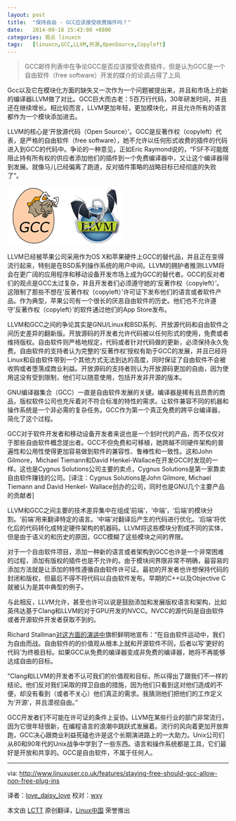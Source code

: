 ```yaml
---
layout: post
title:	"保持自由 - GCC应该接受收费插件吗？"
date:	2014-09-18 15:43:00 +0800 
categories:	观点 linuxcn 
tags:	[linuxcn,GCC,LLVM,开源,OpenSource,Copyleft]
---
```




> 
> GCC邮件列表中在争论GCC是否应该接受收费插件，但是认为GCC是一个自由软件（free software）开发的媒介的论调占得了上风
> 
> 
> 


Gcc以及它在模块化方面的缺失又一次作为一个问题被提出来，并且和市场上的新的编译器LLVM做了对比。GCC巨大而古老：5百万行代码，30年研发时间，并且还在继续增长。相比较而言，LLVM更加年轻，更加模块化，并且允许所有的语言都作为一个模块添加进去。


LLVM的核心是‘开放源代码（Open Source）’。GCC是反著作权（copyleft）代表，是严格的自由软件（free software），她不允许以任何形式收费的插件的代码进入到GCC的代码中。争论的一种意见，正如Eric Raymond说的，“FSF不可能既阻止持有所有权的供应者添加他们的插件到一个免费编译器中，又让这个编译器得到发展。就像马儿已经偏离了跑道，反对插件策略的战略目标已经彻底的失败了”。


![](/Asserts/Images/album/201409/18/164309u55x55ywi56oo65s.png)


LLVM已经被苹果公司采用作为OS X和苹果硬件上GCC的替代品，并且正在变得流行起来，特别是在BSD系列操作系统的用户中间。LLVM的拥护者推测LLVM将会在更广阔的应用程序和移动设备开发市场上成为GCC的替代者。GCC的反对者们的观点是GCC太过复杂，并且开发者们必须遵守她的‘反著作权（copyleft）’。这限制了那些不想在‘反著作权（copyleft）’许可证下发布他们的语言或者软件产品。作为典型，苹果公司有一个很长的厌恶自由软件的历史。他们也不允许遵守‘反著作权（copyleft）’的软件通过他们的App Store发布。


LLVM和GCC之间的争论其实是GNU/Linux和BSD系列、开放源代码和自由软件之间历史差异的翻新版。开放源码的开发者允许代码被以任何形式的使用，免费或者维持版权。自由软件则严格地规定，代码或者针对代码做的更新，必须保持永久免费。自由软件的支持者认为完整的‘反著作权’授权有助于GCC的发展，并且已经将Linux和自由软件带到一个其他方式无法到达的高度，同时保证了自由软件不会被收购或者堕落成商业利益。开放源码的支持者则认为开放源码更加的自由，因为使用这没有受到限制，他们可以随意使用，包括开发非开源的版本。


GNU编译器集合（GCC）一直是自由软件发展的关键。编译器是稀有且昂贵的商品，版权软件公司也充斥着对不符合标准的特性的需求。让软件兼容不同的机器和操作系统是一个非必需的复杂任务。GCC作为第一个真正免费的跨平台编译器，简化了这个过程。


GCC对于软件开发者和移动设备开发者来说也是一个划时代的产品，而不仅仅对于那些自由软件概念提出者。GCC不但免费和可移植，她跨越不同硬件架构的普遍性和公用性使得更加容易做到软件的兼容性、鲁棒性和一致性。这和John Gilmore，Michael Tiemann和David Henkel-Wallace在开发GCC时发现的一样。这也是Cygnus Solutions公司主要的卖点，Cygnus Solutions是第一家靠卖自由软件赚钱的公司。[译注：Cygnus Solutions是John Gilmore, Michael Tiemann and David Henkel- Wallace创办的公司，同时也是GNU几个主要产品的贡献者]


LLVM和GCC之间主要的技术差异集中在组成‘前端’，‘中端’，‘后端’的模块分割。‘前端’用来翻译特定的语言。‘中端’对翻译后产生的代码进行优化。‘后端’将优化后的代码转化成特定硬件架构的机器码。LLVM将这些模块分割成不同的实体，但是由于语义的和历史的原因，GCC模糊了这些模块之间的界限。


对于一个自由软件项目，添加一种新的语言或者架构到GCC也许是一个非常困难的过程，添加有版权的插件也是不允许的。由于模块间界限非常不明确，最容易的添加方法就是让添加的特性遵循自由软件许可证。最初的开发者也许想保持代码的封闭和版权，但最后不得不将代码以自由软件发布。早期的C++以及Objective C就被认为是其中典型的例子。


与此相反，LLVM允许，甚至也许可以说是鼓励添加和发展版权语言和架构，比如英伟达基于Clang和LLVM的对于GPU开发的NVCC。NVCC的源代码是自由软件或者开源软件开发者获取不到的。


Richard Stallman[对这方面的演讲中](http://lwn.net/articles/582241)旗帜鲜明地宣布：“在自由软件运动中，我们为自由而战。自由软件的的价值观从根本上就和开源软件不同，后者以写‘更好的代码’为终极目标。如果GCC从免费的编译器变成非免费的编译器，她将不再能够达成自由的目标。


“Clang和LLVM的开发者不认可我们的价值观和目标，所以得出了跟我们不一样的结论。他们反对我们采取的捍卫自由的措施，因为他们只看到这对他们造成的不便，却没有看到（或者不关心）他们真正的需求。我猜测他们把他们的工作定义为‘开源’，并且漠视自由。”


GCC开发者们不可能在许可证的条件上妥协。LLVM在某些行业的部门非常流行，因为它很年轻很新，在编程语言的浪潮中跳跃式发展着。流行的风向着更加开放奔跑，GCC决心跟商业利益死磕也许是这个长期演进路上的一大助力。Unix公司们从80和90年代的Unix战争中学到了一些东西。语言和操作系统都是工具，它们最好是开放和共享的。GCC是自由软件，不属于任何人。




---


via: <http://www.linuxuser.co.uk/features/staying-free-should-gcc-allow-non-free-plug-ins>


译者：[love\_daisy\_love](https://github.com/CNprober) 校对：[wxy](https://github.com/wxy)


本文由 [LCTT](https://github.com/LCTT/TranslateProject) 原创翻译，[Linux中国](http://linux.cn/) 荣誉推出

